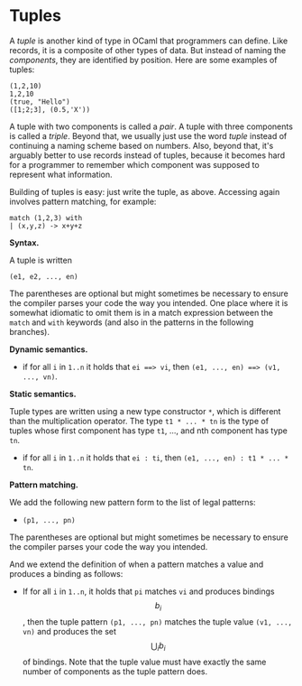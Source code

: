 # Tuples

A *tuple* is another kind of type in OCaml that programmers can define.
Like records, it is a composite of other types of data.  But instead of
naming the *components*, they are identified by position.  Here are some
examples of tuples:
```
(1,2,10)
1,2,10
(true, "Hello")
([1;2;3], (0.5,'X'))
```
A tuple with two components is called a *pair*.  A tuple with three
components is called a *triple*.  Beyond that, we usually just use
the word *tuple* instead of continuing a naming scheme based on numbers.
Also, beyond that, it's arguably better to use records instead of tuples,
because it becomes hard for a programmer to remember which component
was supposed to represent what information.

Building of tuples is easy:  just write the tuple, as above.
Accessing again involves pattern matching, for example:
```
match (1,2,3) with
| (x,y,z) -> x+y+z
```

**Syntax.**

A tuple is written
```
(e1, e2, ..., en)
```
The parentheses are optional but might sometimes be necessary
to ensure the compiler parses your code the way you intended.  One place
where it is somewhat idiomatic to omit them is in a match expression
between the `match` and `with` keywords (and also in the patterns
in the following branches).

**Dynamic semantics.**

* if for all `i` in `1..n` it holds that `ei ==> vi`, 
  then `(e1, ..., en) ==> (v1, ..., vn)`.

**Static semantics.**

Tuple types are written using a new type constructor `*`, which is
different than the multiplication operator.  The type `t1 * ... * tn`
is the type of tuples whose first component has type `t1`, ..., and
nth component has type `tn`.

* if for all `i` in `1..n` it holds that `ei : ti`, 
  then `(e1, ..., en) : t1 * ... * tn`.

**Pattern matching.**

We add the following new pattern form to the list of legal patterns:

* `(p1, ..., pn)`

The parentheses are optional but might sometimes be necessary
to ensure the compiler parses your code the way you intended. 

And we extend the definition of when a pattern matches a value and produces
a binding as follows:

* If for all `i` in `1..n`, it holds that `pi` matches `vi` and produces
  bindings $$b_i$$, then the tuple pattern `(p1, ..., pn)` matches the 
  tuple value `(v1, ..., vn)` and produces the set 
  $$\bigcup_i b_i$$ of bindings.
  Note that the tuple value must have exactly the same number
  of components as the tuple pattern does.
  
